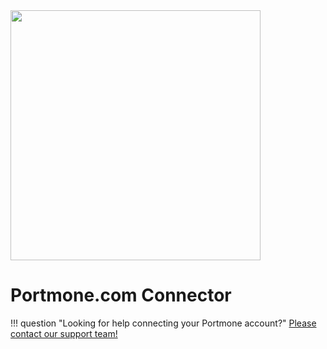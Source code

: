 <img src="https://static.openfintech.io/payment_providers/portmone/logo.svg?w=400" width="400px" >

# Portmone.com Connector

!!! question "Looking for help connecting your Portmone account?"
    [Please contact our support team!](mailto:{{custom.support_email}})